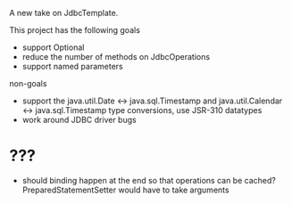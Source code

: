 
A new take on JdbcTemplate.

This project has the following goals

- support Optional
- reduce the number of methods on JdbcOperations
- support named parameters

non-goals

- support the java.util.Date <-> java.sql.Timestamp and java.util.Calendar <-> java.sql.Timestamp type conversions, use JSR-310 datatypes
- work around JDBC driver bugs

???
===
- should binding happen at the end so that operations can be cached? PreparedStatementSetter would have to take arguments

